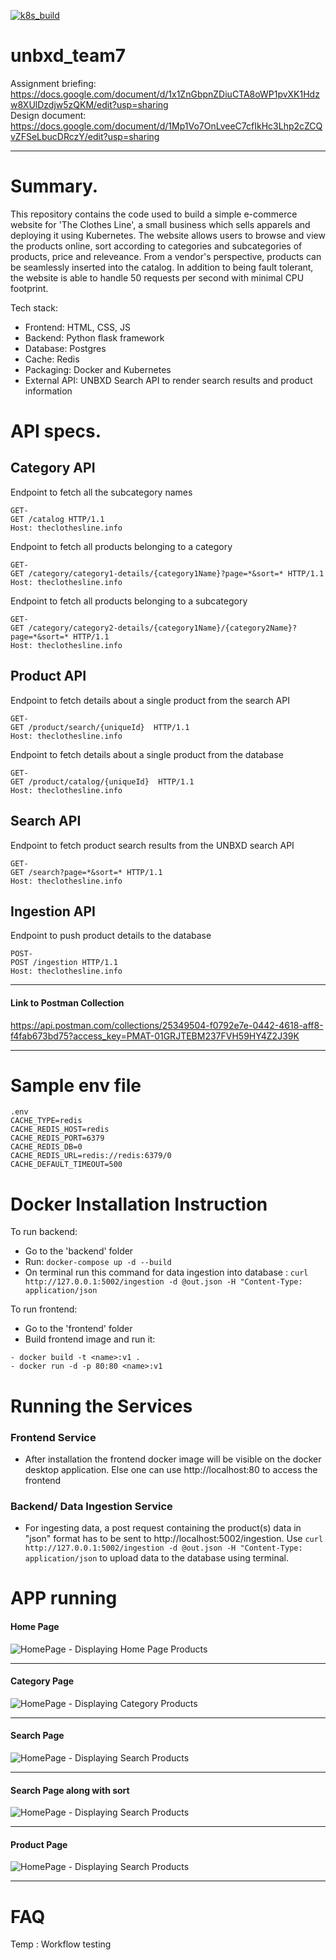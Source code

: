[![k8s_build](https://github.com/UNBXD-Assignment1/team-7-Training/actions/workflows/k8s_build.yml/badge.svg?branch=main)](https://github.com/UNBXD-Assignment1/team-7-Training/actions/workflows/k8s_build.yml)
# unbxd_team7
Assignment briefing: https://docs.google.com/document/d/1x1ZnGbpnZDiuCTA8oWP1pvXK1Hdzw8XUlDzdjw5zQKM/edit?usp=sharing <br>
Design document: https://docs.google.com/document/d/1Mp1Vo7OnLveeC7cfIkHc3Lhp2cZCQvZFSeLbucDRczY/edit?usp=sharing <br>
<hr/>

# Summary.
This repository contains the code used to build a simple e-commerce website for 'The Clothes Line', a small business which sells apparels and deploying it using Kubernetes. The website allows users to browse and view the products online, sort according to categories and subcategories of products, price and releveance. From a vendor's perspective, products can be seamlessly inserted into the catalog. In addition to being fault tolerant, the website is able to handle 50 requests per second with minimal CPU footprint. 

Tech stack:
- Frontend: HTML, CSS, JS
- Backend: Python flask framework
- Database: Postgres
- Cache: Redis
- Packaging: Docker and Kubernetes
- External API: UNBXD Search API to render search results and product information 


# API specs.

## Category API
Endpoint to fetch all the subcategory names
```
GET-
GET /catalog HTTP/1.1
Host: theclothesline.info
```
Endpoint to fetch all products belonging to a category
```
GET-
GET /category/category1-details/{category1Name}?page=*&sort=* HTTP/1.1
Host: theclothesline.info
```

Endpoint to fetch all products belonging to a subcategory
```
GET-
GET /category/category2-details/{category1Name}/{category2Name}?page=*&sort=* HTTP/1.1
Host: theclothesline.info
```

## Product API
Endpoint to fetch details about a single product from the search API
```
GET-
GET /product/search/{uniqueId}  HTTP/1.1
Host: theclothesline.info
```
Endpoint to fetch details about a single product from the database
```
GET-
GET /product/catalog/{uniqueId}  HTTP/1.1
Host: theclothesline.info
```


## Search API
Endpoint to fetch product search results from the UNBXD search API
```
GET-
GET /search?page=*&sort=* HTTP/1.1
Host: theclothesline.info
```

## Ingestion API
Endpoint to push product details to the database
```
POST-
POST /ingestion HTTP/1.1
Host: theclothesline.info
```
<hr/>

#### Link to Postman Collection

<href> https://api.postman.com/collections/25349504-f0792e7e-0442-4618-aff8-f4fab673bd75?access_key=PMAT-01GRJTEBM237FVH59HY4Z2J39K <href/>

<hr/>

# Sample env file
```
.env
CACHE_TYPE=redis
CACHE_REDIS_HOST=redis
CACHE_REDIS_PORT=6379
CACHE_REDIS_DB=0
CACHE_REDIS_URL=redis://redis:6379/0
CACHE_DEFAULT_TIMEOUT=500
```


# Docker Installation Instruction
To run backend:
- Go to the 'backend' folder
- Run: `docker-compose up -d --build`
- On terminal run this command for data ingestion into database :
        ```curl http://127.0.0.1:5002/ingestion -d @out.json -H "Content-Type: application/json```


To run frontend:
- Go to the 'frontend' folder
- Build frontend image and run it:
```
- docker build -t <name>:v1 . 
- docker run -d -p 80:80 <name>:v1
```

# Running the Services
### Frontend Service
- After installation the frontend docker image will be visible on the docker desktop application. Else one can use <href>http://localhost:80 </href> to access the frontend

### Backend/ Data Ingestion Service
- For ingesting data, a post request containing the product(s) data in "json" format has to be sent to <href>http://localhost:5002/ingestion</href>. 
Use  ```curl http://127.0.0.1:5002/ingestion -d @out.json -H "Content-Type: application/json``` to upload data to the database using terminal.


# APP running
#### Home Page
![HomePage - Displaying Home Page Products](images/BasePage.png)
<hr/>

#### Category Page
![HomePage - Displaying Category Products](images/CategoryFunctionality.png)
<hr/>

#### Search Page
![HomePage - Displaying Search Products](images/SearchFunctionality.png)
<hr/>

#### Search Page along with sort
![HomePage - Displaying Search Products](images/SearchPlusSortFunbctionality.png)
<hr/>

#### Product Page
![HomePage - Displaying Search Products](images/ProductPage.png)
<hr/>

# FAQ
Temp : Workflow testing
